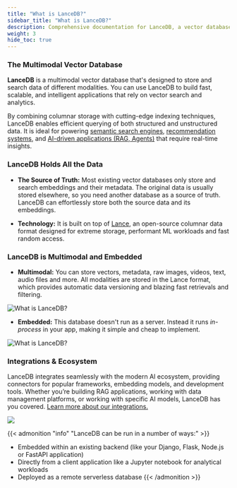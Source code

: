 ```yaml
---
title: "What is LanceDB?"
sidebar_title: "What is LanceDB?"
description: Comprehensive documentation for LanceDB, a vector database for AI applications. Includes guides, tutorials, API references, and best practices for vector search and data management.
weight: 3
hide_toc: true
---
```


### The Multimodal Vector Database

**LanceDB** is a multimodal vector database that's designed to store and search data of different modalities. You can use LanceDB to build fast, scalable, and intelligent applications that rely on vector search and analytics. 

By combining columnar storage with cutting-edge indexing techniques, LanceDB enables efficient querying of both structured and unstructured data. It is ideal for powering [semantic search engines](/docs/tutorials/vector-search/), [recommendation systems](/docs/tutorials/vector-search/), and [AI-driven applications (RAG, Agents)](/docs/tutorials/rag-agents/) that require real-time insights.

### LanceDB Holds All the Data

- **The Source of Truth:** Most existing vector databases only store and search embeddings and their metadata. The original data is usually stored elsewhere, so you need another database as a source of truth. LanceDB can effortlessly store both the source data and its embeddings.

- **Technology:** It is built on top of [Lance](https://github.com/lancedb/lance), an open-source columnar data format designed for extreme storage, performant ML workloads and fast random access.

### LanceDB is Multimodal and Embedded

- **Multimodal:** You can store vectors, metadata, raw images, videos, text, audio files and more. All modalities are stored in the Lance format, which provides automatic data versioning and blazing fast retrievals and filtering.

![What is LanceDB?](/assets/docs/overview/multimodal.png)

- **Embedded:** This database doesn't run as a server. Instead it runs *in-process* in your app, making it simple and cheap to implement. 

![What is LanceDB?](/assets/docs/lancedb_embedded_explanation.png)

### Integrations & Ecosystem

LanceDB integrates seamlessly with the modern AI ecosystem, providing connectors for popular frameworks, embedding models, and development tools. Whether you’re building RAG applications, working with data management platforms, or working with specific AI models, LanceDB has you covered. [Learn more about our integrations.](/docs/integrations/)

![](/assets/docs/ecosystem-illustration.png)

{{< admonition "info" "LanceDB can be run in a number of ways:" >}}
* Embedded within an existing backend (like your Django, Flask, Node.js or FastAPI application)
* Directly from a client application like a Jupyter notebook for analytical workloads
* Deployed as a remote serverless database
{{< /admonition >}}






